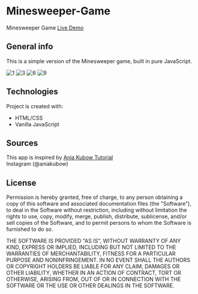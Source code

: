 # Minesweeper-Game
Minesweeper Game [Live Demo](https://artur-m-k.github.io/Minesweeper-Game/)
## General info
This is a simple version of the Minesweeper game, built in pure JavaScript.

![1](https://user-images.githubusercontent.com/80982136/128228430-8ea7c0d7-5d29-41bb-92e0-2294281d9f6e.jpeg) 
![3](https://user-images.githubusercontent.com/80982136/128228433-5c61d7fe-edf0-40bc-a229-82db838b8480.jpeg)
![6](https://user-images.githubusercontent.com/80982136/128228434-d8e11348-201d-4c00-805d-4b2b484f72b2.jpeg) 
![9](https://user-images.githubusercontent.com/80982136/128228436-24e9bde1-6023-47a6-b0dd-6f33bc54dd65.jpeg)
	
## Technologies
Project is created with:
* HTML/CSS
* Vanilla JavaScript

## Sources
This app is inspired by [Ania Kubow Tutorial](https://www.youtube.com/watch?v=rxdGAKRndz8) \
Instagram (@aniakubow)
	
## License
Permission is hereby granted, free of charge, to any person obtaining a copy of this software and associated documentation files (the "Software"), to deal in the Software without restriction, including without limitation the rights to use, copy, modify, merge, publish, distribute, sublicense, and/or sell copies of the Software, and to permit persons to whom the Software is furnished to do so.

THE SOFTWARE IS PROVIDED "AS IS", WITHOUT WARRANTY OF ANY KIND, EXPRESS OR IMPLIED, INCLUDING BUT NOT LIMITED TO THE WARRANTIES OF MERCHANTABILITY, FITNESS FOR A PARTICULAR PURPOSE AND NONINFRINGEMENT. IN NO EVENT SHALL THE AUTHORS OR COPYRIGHT HOLDERS BE LIABLE FOR ANY CLAIM, DAMAGES OR OTHER LIABILITY, WHETHER IN AN ACTION OF CONTRACT, TORT OR OTHERWISE, ARISING FROM, OUT OF OR IN CONNECTION WITH THE SOFTWARE OR THE USE OR OTHER DEALINGS IN THE SOFTWARE.
